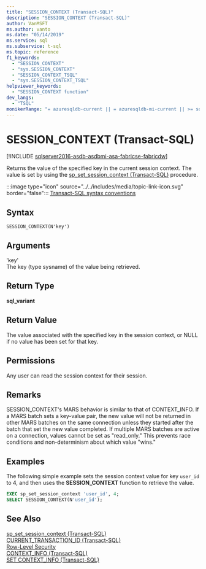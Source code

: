 ```yaml
---
title: "SESSION_CONTEXT (Transact-SQL)"
description: "SESSION_CONTEXT (Transact-SQL)"
author: VanMSFT
ms.author: vanto
ms.date: "05/14/2019"
ms.service: sql
ms.subservice: t-sql
ms.topic: reference
f1_keywords:
  - "SESSION_CONTEXT"
  - "sys.SESSION_CONTEXT"
  - "SESSION_CONTEXT_TSQL"
  - "sys.SESSION_CONTEXT_TSQL"
helpviewer_keywords:
  - "SESSION_CONTEXT function"
dev_langs:
  - "TSQL"
monikerRange: "= azuresqldb-current || = azuresqldb-mi-current || >= sql-server-2016 || >= sql-server-linux-2017 || = azuresqledge-current || = azure-sqldw-latest||=fabric"
---
```

# SESSION_CONTEXT (Transact-SQL)
[!INCLUDE [sqlserver2016-asdb-asdbmi-asa-fabricse-fabricdw](../../includes/applies-to-version/sqlserver2016-asdb-asdbmi-asa-fabricse-fabricdw.md)]

  Returns the value of the specified key in the current session context. The value is set by using the [sp_set_session_context &#40;Transact-SQL&#41;](../../relational-databases/system-stored-procedures/sp-set-session-context-transact-sql.md) procedure.  
  
 :::image type="icon" source="../../includes/media/topic-link-icon.svg" border="false"::: [Transact-SQL syntax conventions](../../t-sql/language-elements/transact-sql-syntax-conventions-transact-sql.md)  
  
## Syntax  
  
```syntaxsql  
SESSION_CONTEXT(N'key')  
```  
  
## Arguments
 'key'  
 The key (type sysname) of the value being retrieved.  
  
## Return Type  
 **sql_variant**  
  
## Return Value  
 The value associated with the specified key in the session context, or NULL if no value has been set for that key.  
  
## Permissions  
 Any user can read the session context for their session.  
  
## Remarks  
 SESSION_CONTEXT's MARS behavior is similar to that of CONTEXT_INFO. If a MARS batch sets a key-value pair, the new value will not be returned in other MARS batches on the same connection unless they started after the batch that set the new value completed. If multiple MARS batches are active on a connection, values cannot be set as "read_only." This prevents race conditions and non-determinism about which value "wins."  
  
## Examples  
 The following simple example sets the session context value for key `user_id` to 4, and then uses the **SESSION_CONTEXT** function to retrieve the value.  
  
```sql  
EXEC sp_set_session_context 'user_id', 4;  
SELECT SESSION_CONTEXT(N'user_id');  
```  
  
## See Also  
 [sp_set_session_context &#40;Transact-SQL&#41;](../../relational-databases/system-stored-procedures/sp-set-session-context-transact-sql.md)   
 [CURRENT_TRANSACTION_ID &#40;Transact-SQL&#41;](../../t-sql/functions/current-transaction-id-transact-sql.md)   
 [Row-Level Security](../../relational-databases/security/row-level-security.md)   
 [CONTEXT_INFO  &#40;Transact-SQL&#41;](../../t-sql/functions/context-info-transact-sql.md)   
 [SET CONTEXT_INFO &#40;Transact-SQL&#41;](../../t-sql/statements/set-context-info-transact-sql.md)  
  
  
